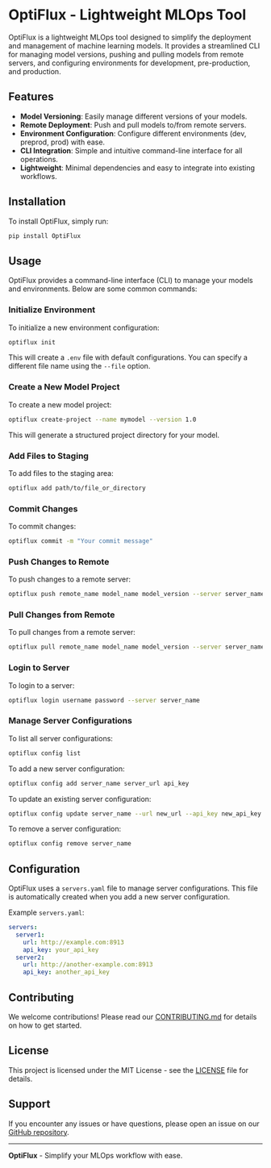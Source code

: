 # OptiFlux - Lightweight MLOps Tool

OptiFlux is a lightweight MLOps tool designed to simplify the deployment and management of machine learning models. It provides a streamlined CLI for managing model versions, pushing and pulling models from remote servers, and configuring environments for development, pre-production, and production.

## Features

- **Model Versioning**: Easily manage different versions of your models.
- **Remote Deployment**: Push and pull models to/from remote servers.
- **Environment Configuration**: Configure different environments (dev, preprod, prod) with ease.
- **CLI Integration**: Simple and intuitive command-line interface for all operations.
- **Lightweight**: Minimal dependencies and easy to integrate into existing workflows.

## Installation

To install OptiFlux, simply run:

```bash
pip install OptiFlux
```

## Usage

OptiFlux provides a command-line interface (CLI) to manage your models and environments. Below are some common commands:

### Initialize Environment

To initialize a new environment configuration:

```bash
optiflux init
```

This will create a `.env` file with default configurations. You can specify a different file name using the `--file` option.

### Create a New Model Project

To create a new model project:

```bash
optiflux create-project --name mymodel --version 1.0
```

This will generate a structured project directory for your model.

### Add Files to Staging

To add files to the staging area:

```bash
optiflux add path/to/file_or_directory
```

### Commit Changes

To commit changes:

```bash
optiflux commit -m "Your commit message"
```

### Push Changes to Remote

To push changes to a remote server:

```bash
optiflux push remote_name model_name model_version --server server_name
```

### Pull Changes from Remote

To pull changes from a remote server:

```bash
optiflux pull remote_name model_name model_version --server server_name
```

### Login to Server

To login to a server:

```bash
optiflux login username password --server server_name
```

### Manage Server Configurations

To list all server configurations:

```bash
optiflux config list
```

To add a new server configuration:

```bash
optiflux config add server_name server_url api_key
```

To update an existing server configuration:

```bash
optiflux config update server_name --url new_url --api_key new_api_key
```

To remove a server configuration:

```bash
optiflux config remove server_name
```

## Configuration

OptiFlux uses a `servers.yaml` file to manage server configurations. This file is automatically created when you add a new server configuration.

Example `servers.yaml`:

```yaml
servers:
  server1:
    url: http://example.com:8913
    api_key: your_api_key
  server2:
    url: http://another-example.com:8913
    api_key: another_api_key
```

## Contributing

We welcome contributions! Please read our [CONTRIBUTING.md](CONTRIBUTING.md) for details on how to get started.

## License

This project is licensed under the MIT License - see the [LICENSE](LICENSE) file for details.

## Support

If you encounter any issues or have questions, please open an issue on our [GitHub repository](https://github.com/leepand/OptiFlux).

---

**OptiFlux** - Simplify your MLOps workflow with ease.